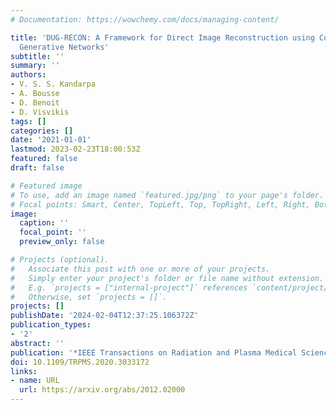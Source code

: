 ```yaml
---
# Documentation: https://wowchemy.com/docs/managing-content/

title: 'DUG-RECON: A Framework for Direct Image Reconstruction using Convolutional
  Generative Networks'
subtitle: ''
summary: ''
authors:
- V. S. S. Kandarpa
- A. Bousse
- D. Benoit
- D. Visvikis
tags: []
categories: []
date: '2021-01-01'
lastmod: 2023-02-23T18:00:53Z
featured: false
draft: false

# Featured image
# To use, add an image named `featured.jpg/png` to your page's folder.
# Focal points: Smart, Center, TopLeft, Top, TopRight, Left, Right, BottomLeft, Bottom, BottomRight.
image:
  caption: ''
  focal_point: ''
  preview_only: false

# Projects (optional).
#   Associate this post with one or more of your projects.
#   Simply enter your project's folder or file name without extension.
#   E.g. `projects = ["internal-project"]` references `content/project/deep-learning/index.md`.
#   Otherwise, set `projects = []`.
projects: []
publishDate: '2024-02-04T12:37:25.106372Z'
publication_types:
- '2'
abstract: ''
publication: '*IEEE Transactions on Radiation and Plasma Medical Sciences*'
doi: 10.1109/TRPMS.2020.3033172
links:
- name: URL
  url: https://arxiv.org/abs/2012.02000
---
```

